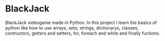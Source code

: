 # BlackJack
BlackJack videogame made in Python.
In this project I learn the basics of python like how to use arrays, sets, strings, dictionarys, classes, contructors, getters and setters, for, foreach and while and finally fuctions.

